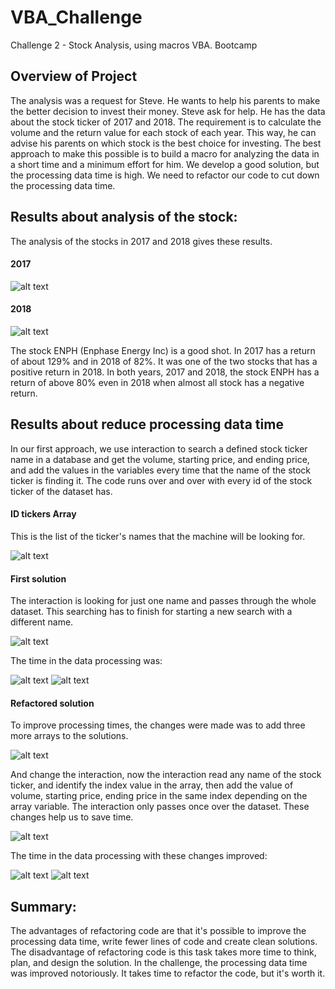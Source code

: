 # VBA_Challenge
Challenge 2 - Stock Analysis, using macros VBA. Bootcamp

## Overview of Project
The analysis was a request for Steve. He wants to help his parents to make the better decision to invest their money. Steve ask for help. He has the data about the stock ticker of 2017 and 2018. The requirement is to calculate the volume and the return value for each stock of each year. This way, he can advise his parents on which stock is the best choice for investing. The best approach to make this possible is to build a macro for analyzing the data in a short time and a minimum effort for him. We develop a good solution, but the processing data time is high. We need to refactor our code to cut down the processing data time.

## Results about analysis of the stock: 

The analysis of the stocks in 2017 and 2018 gives these results.

#### 2017
![alt text](./Resources/Stocks2017.png)

#### 2018
![alt text](./Resources/Stocks2018.png)

The stock ENPH (Enphase Energy Inc) is a good shot. In 2017 has a return of about 129% and in 2018 of 82%. It was one of the two stocks that has a positive return in 2018. In both years, 2017 and 2018, the stock ENPH has a return of above 80% even in 2018 when almost all stock has a negative return.

## Results about reduce processing data time

In our first approach, we use interaction to search a defined stock ticker name in a database and get the volume, starting price, and ending price, and add the values in the variables every time that the name of the stock ticker is finding it. The code runs over and over with every id of the stock ticker of the dataset has.

#### ID tickers Array

This is the list of the ticker's names that the machine will be looking for. 

![alt text](./Resources/beforeTickersArray.png)

#### First solution

The interaction is looking for just one name and passes through the whole dataset. This searching has to finish for starting a new search with a different name.

![alt text](./Resources/LoopBefore.png)

The time in the data processing was:

![alt text](./Resources/BeforeRefactor2017.png)
![alt text](./Resources/BeforeRefactor2018.png)
  
#### Refactored solution

To improve processing times, the changes were made was to add three more arrays to the solutions.

![alt text](./Resources/ArrayRefactor.png)

And change the interaction, now the interaction read any name of the stock ticker, and identify the index value in the array, then add the value of volume, starting price, ending price in the same index depending on the array variable. The interaction only passes once over the dataset. These changes help us to save time.

![alt text](./Resources/LoopRefactor.png)

The time in the data processing with these changes improved:

![alt text](./Resources/VBA_Challenge_2017.png)
![alt text](./Resources/VBA_Challenge_2018.png)

## Summary: 
The advantages of refactoring code are that it's possible to improve the processing data time, write fewer lines of code and create clean solutions.  The disadvantage of refactoring code is this task takes more time to think, plan, and design the solution. In the challenge, the processing data time was improved notoriously. It takes time to refactor the code, but it's worth it.







